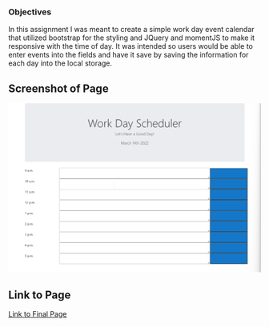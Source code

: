 ### Objectives

In this assignment I was meant to create a simple work day event calendar that utilized bootstrap for the styling and JQuery and momentJS to make it responsive with the time of day. It was intended so users would be able to enter events into the fields and have it save by saving the information for each day into the local storage. 


## Screenshot of Page

![Screenshot of Page](./assets/images/screenshot.png)

## Link to Page

[Link to Final Page](https://victorini1.github.io/EventCalendar/)